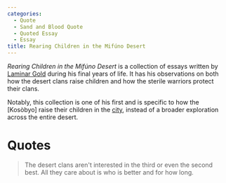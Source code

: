 ```yaml
---
categories:
  - Quote 
  - Sand and Blood Quote
  - Quoted Essay
  - Essay
title: Rearing Children in the Mifúno Desert
---
```


*Rearing Children in the Mifúno Desert* is a collection of essays written by [Laminar Gold]() during his final years of life. It has his observations on both how the desert clans raise children and how the sterile warriors protect their clans.

Notably, this collection is one of his first and is specific to how the [Kosòbyo] raise their children in the [city](/kosobyo-city/), instead of a broader exploration across the entire desert.

# Quotes

> The desert clans aren't interested in the third or even the second best. All they care about is who is better and for how long.
